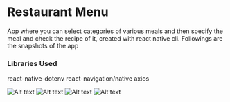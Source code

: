 # Restaurant Menu

App where you can select categories of various meals and then specify the meal and check the recipe of it, created with react native cli. Followings are the snapshots of the app

### Libraries Used

react-native-dotenv
react-navigation/native
axios

![Alt text](assets/pictures/tarifka_1.png?raw=true 'categories')
![Alt text](assets/pictures/tarifka_2.png?raw=true 'categories')
![Alt text](assets/pictures/tarifka_3.png?raw=true 'categories')
![Alt text](assets/pictures/tarifka_4.png?raw=true 'categories')
